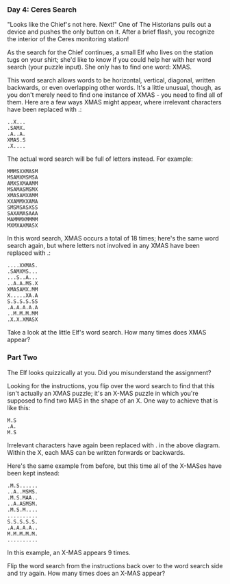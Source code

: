 ### Day 4: Ceres Search
"Looks like the Chief's not here. Next!" One of The Historians pulls out a device and pushes the only button on it. After a brief flash, you recognize the interior of the Ceres monitoring station!

As the search for the Chief continues, a small Elf who lives on the station tugs on your shirt; she'd like to know if you could help her with her word search (your puzzle input). She only has to find one word: XMAS.

This word search allows words to be horizontal, vertical, diagonal, written backwards, or even overlapping other words. It's a little unusual, though, as you don't merely need to find one instance of XMAS - you need to find all of them. Here are a few ways XMAS might appear, where irrelevant characters have been replaced with .:

```
..X...
.SAMX.
.A..A.
XMAS.S
.X....
```
The actual word search will be full of letters instead. For example:

```
MMMSXXMASM
MSAMXMSMSA
AMXSXMAAMM
MSAMASMSMX
XMASAMXAMM
XXAMMXXAMA
SMSMSASXSS
SAXAMASAAA
MAMMMXMMMM
MXMXAXMASX
```

In this word search, XMAS occurs a total of 18 times; here's the same word search again, but where letters not involved in any XMAS have been replaced with .:


```
....XXMAS.
.SAMXMS...
...S..A...
..A.A.MS.X
XMASAMX.MM
X.....XA.A
S.S.S.S.SS
.A.A.A.A.A
..M.M.M.MM
.X.X.XMASX
```

Take a look at the little Elf's word search. How many times does XMAS appear?


### Part Two
The Elf looks quizzically at you. Did you misunderstand the assignment?

Looking for the instructions, you flip over the word search to find that this isn't actually an XMAS puzzle; it's an X-MAS puzzle in which you're supposed to find two MAS in the shape of an X. One way to achieve that is like this:


```
M.S
.A.
M.S
```

Irrelevant characters have again been replaced with . in the above diagram. Within the X, each MAS can be written forwards or backwards.

Here's the same example from before, but this time all of the X-MASes have been kept instead:


```
.M.S......
..A..MSMS.
.M.S.MAA..
..A.ASMSM.
.M.S.M....
..........
S.S.S.S.S.
.A.A.A.A..
M.M.M.M.M.
..........
```

In this example, an X-MAS appears 9 times.

Flip the word search from the instructions back over to the word search side and try again. How many times does an X-MAS appear?